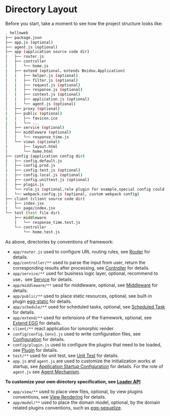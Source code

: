 # Directory Layout

Before you start, take a moment to see how the project structure looks like:

```bash
. helloweb
├── package.json
├── app.js (optional)
├── agent.js (optional)
├── app (application source code dir)
|   ├── router.js
│   ├── controller
│   │   └── home.js
|   ├── extend (optional，extends Beidou.Application)
│   |   ├── helper.js (optional)
│   |   ├── filter.js (optional)
│   |   ├── request.js (optional)
│   |   ├── response.js (optional)
│   |   ├── context.js (optional)
│   |   ├── application.js (optional)
│   |   └── agent.js (optional)
│   ├── proxy (optional)
|   ├── public (optional)
|   |   ├── favicon.ico
|   |   └── ...
│   ├── service (optional)
│   ├── middleware (optional)
│   │   └── response_time.js
│   └── views (optional)
|       ├── layout.html
│       └── home.html
├── config (application config dir)
|   ├── config.default.js
│   ├── config.prod.js
|   ├── config.test.js (optional)
|   ├── config.local.js (optional)
|   ├── config.unittest.js (optional)
│   ├── plugin.js
│   └── role.js (optional,role plugin for example,special config could save in this dir)
│   └── webpack.config.js (optional, custom webpack config)
├── client (client source code dir)
|   ├── index.jsx
|   └── page/index.jsx
└── test (test file dir)
    ├── middleware
    |   └── response_time.test.js
    └── controller
        └── home.test.js
```

As above, directories by conventions of framework:

- `app/router.js` used to configure URL routing rules, see [Router](../basic/router.md) for details.
- `app/controller/**` used to parse the input from user, return the corresponding results after processing, see [Controller](../basic/controller.md) for details.
- `app/service/**` used for business logic layer, optional, recommend to use，see [Service](../basic/service.md) for details.
- `app/middleware/**` uesd for middleware, optional, see [Middleware](../basic/middleware.md) for details.
- `app/public/**` used to place static resources, optional, see built-in plugin [egg-static](https://github.com/eggjs/egg-static) for details.
- `app/schedule/**` used for scheduled tasks, optional, see [Scheduled Task](../basic/schedule.md) for details.
- `app/extend/**` used for extensions of the framework, optional, see [Extend EGG](../basic/extend.md) for details.
- `client/**` react application for ismorphic render.
- `config/config.{env}.js` used to write configuration files, see [Configuration](../basic/config.md) for details.
- `config/plugin.js` used to configure the plugins that need to be loaded, see [Plugin](../advanced/plugin.md) for details.
- `test/**` used for unit test, see [Unit Test](../core/unittest.md) for details.
- `app.js` and `agent.js` are used to customize the initialization works at startup, see [Application Startup Configuration](../basic/app-start.md) for details. For the role of `agent.js` see [Agent Mechanism](../core/cluster-and-ipc.md#agent-mechanism).

**To customize your own directory specification, see [Loader API](../advanced/loader.md)**

- `app/view/**` used to place view files, optional, by view plugins conventions, see [View Rendering](../basic/view.md) for details.
- `app/model/**` used to place the domain model, optional, by the domain related plugins conventions, such as [egg-sequelize](https://github.com/eggjs/egg-sequelize).
